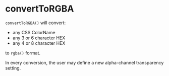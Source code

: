 # convertToRGBA
`convertToRGBA()` will convert:

 - any CSS ColorName
 - any 3 or 6 character HEX
 - any 4 or 8 character HEX
 
 to `rgba()` format.
 
 In every conversion, the user may define a new alpha-channel transparency setting.
